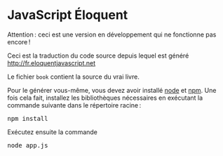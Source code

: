 JavaScript Éloquent
===================

Attention : ceci est une version en développement qui ne fonctionne pas
encore !

Ceci est la traduction du code source depuis lequel est généré
http://fr.eloquentjavascript.net

Le fichier `book` contient la source du vrai livre.

Pour le générer vous-même, vous devez avoir installé
[node](http://nodejs.org/) et [npm](http://npmjs.org/).
Une fois cela fait, installez les bibliothèques nécessaires en
exécutant la commande suivante dans le répertoire racine :
<pre>npm install</pre>
Exécutez ensuite la commande
<pre>node app.js</pre>

